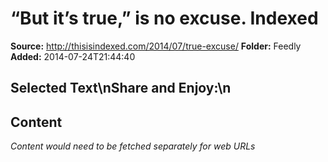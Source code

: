 # “But it’s true,” is no excuse. Indexed

**Source:** http://thisisindexed.com/2014/07/true-excuse/
**Folder:** Feedly
**Added:** 2014-07-24T21:44:40


## Selected Text\nShare and Enjoy:\n

## Content
*Content would need to be fetched separately for web URLs*
